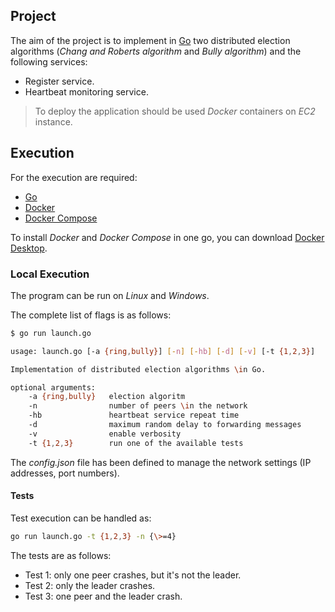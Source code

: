 ## Project

The aim of the project is to implement in [Go](https://go.dev/) two distributed election algorithms (_Chang and Roberts algorithm_ and _Bully algorithm_) and the following services:

- Register service.
- Heartbeat monitoring service.

>To deploy the application should be used _Docker_ containers on _EC2_ instance.
> 
## Execution

For the execution are required:

- [Go](https://go.dev/)
- [Docker](https://www.docker.com/)
- [Docker Compose](https://docs.docker.com/compose/)

To install _Docker_ and _Docker Compose_ in one go, you can download [Docker Desktop](https://www.docker.com/products/docker-desktop/).

### Local Execution

The program can be run on _Linux_ and _Windows_.

The complete list of flags is as follows:

```bash
$ go run launch.go                                                    

usage: launch.go [-a {ring,bully}] [-n] [-hb] [-d] [-v] [-t {1,2,3}]

Implementation of distributed election algorithms \in Go.

optional arguments:
    -a {ring,bully}   election algoritm   
    -n                number of peers \in the network
    -hb               heartbeat service repeat time
    -d                maximum random delay to forwarding messages
    -v                enable verbosity 
    -t {1,2,3}        run one of the available tests
```

The _config.json_ file has been defined to manage the network settings (IP addresses, port numbers).

#### Tests

Test execution can be handled as:

```bash
go run launch.go -t {1,2,3} -n {\>=4}
```

The tests are as follows:

- Test 1: only one peer crashes, but it's not the leader.
- Test 2: only the leader crashes.
- Test 3: one peer and the leader crash.
